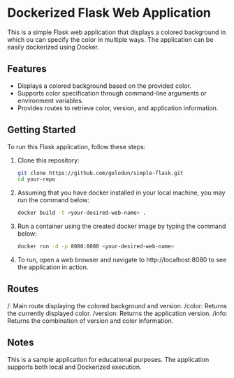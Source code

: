 # Dockerized Flask Web Application

This is a simple Flask web application that displays a colored background in which ou can specify the color in multiple ways. The application can be easily dockerized using Docker.

## Features

- Displays a colored background based on the provided color.
- Supports color specification through command-line arguments or environment variables.
- Provides routes to retrieve color, version, and application information.

## Getting Started

To run this Flask application, follow these steps:

1. Clone this repository:

   ```bash
   git clone https://github.com/gelodun/simple-flask.git
   cd your-repo

2. Assuming that you have docker installed in your local machine, you may run the command below:
   
   ```bash
   docker build -t <your-desired-web-name> .

3. Run a container using the created docker image by typing the command below:
   
   ```bash
   docker run -d -p 8080:8080 <your-desired-web-name>

4. To run, open a web browser and navigate to http://localhost:8080 to see the application in action.

## Routes

/: Main route displaying the colored background and version.
/color: Returns the currently displayed color.
/version: Returns the application version.
/info: Returns the combination of version and color information.

## Notes

This is a sample application for educational purposes.
The application supports both local and Dockerized execution.
